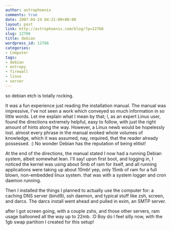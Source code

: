 ```yaml
---
author: astrophoenix
comments: true
date: 2007-04-24 04:21:00+00:00
layout: post
link: http://astrophoenix.com/blog/?p=12766
slug: 12766
title: debian
wordpress_id: 12766
categories:
- Computer
tags:
- debian
- entropy
- firewall
- linux
- server
---
```


so debian etch is totally rocking.  
  
It was a fun experience just reading the installation manual. The manual was impressive, I've not seen a work which conveyed so much information in so little words. Let me explain what I mean by that; I, as an expert Linux user, found the directions extremely helpful, easy to follow, with just the right amount of hints along the way. However, a Linux newb would be hopelessly lost. almost every phrase in the manual evoked whole volumes of knowledge, which it was assumed, nay, required, that the reader already possessed. :) No wonder Debian has the reputation of being elitist!  
  
At the end of the directions, the manual stated I now had a running Debian system, albeit somewhat lean. I'll say! upon first boot, and logging in, I noticed the kernel was using about 5mb of ram for itself, and all running applications were taking up about 10mb! yep, only 15mb of ram for a full blown, non-embedded linux system. that was with a system logger and cron daemon running.  
  
Then I installed the things I planned to actually use the computer for: a caching DNS server (bind9), ssh daemon, and typical stuff like zsh, screen, and darcs. The darcs install went ahead and pulled in exim, an SMTP server.  
  
after I got screen going, with a couple zshs, and those other servers, ram usage ballooned all the way up to 22mb. :D Boy do I feel silly now, with the 1gb swap partition I created for this setup!
